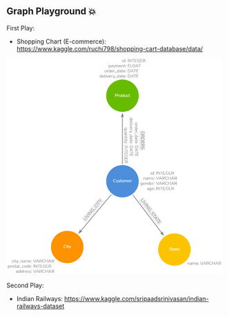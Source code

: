 ## Graph Playground  :boom: 

First Play: 
- Shopping Chart (E-commerce): https://www.kaggle.com/ruchi798/shopping-cart-database/data/

<img src="https://github.com/BiaPri/Graph_Field/blob/master/images/E_commerce_Graph.png?raw=true" width="500" height="500" />

Second Play:
- Indian Railways: https://www.kaggle.com/sripaadsrinivasan/indian-railways-dataset
